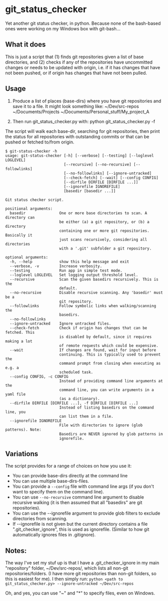 # git_status_checker

Yet another git status checker, in python. Because none of the bash-based ones were working on my Windows box with git-bash...


## What it does

This is just a script that
(1) finds git repositories given a list of base directories, and
(2) checks if any of the repositories have uncommitted changes or needs to be updated with origin, i.e. if it has changes that have not been pushed, or if origin has changes that have not been pulled.


## Usage

1. Produce a list of places (base-dirs) where you have git repositories and save it to a file.
   It might look something like:
    ~/Dev/src-repos
    ~/Documents/Projects
    ~/Documents/Personal_stuff/My_project_A

2. Then run git_status_checker.py with:
    python git_status_checker.py -f <file-with-list-of-basedirs>

The script will walk each base-dir, searching for git repositories, then print the status for all
repositories with outstanding commits or that can be pushed or fetched to/from origin.

```console
$ git-status-checker -h
usage: git-status-checker [-h] [--verbose] [--testing] [--loglevel LOGLEVEL]
                          [--recursive] [--no-recursive] [--followlinks]
                          [--no-followlinks] [--ignore-untracked]
                          [--check-fetch] [--wait] [--config CONFIG]
                          [--dirfile DIRFILE [DIRFILE ...]]
                          [--ignorefile IGNOREFILE]
                          [basedir [basedir ...]]

Git status checker script.

positional arguments:
  basedir               One or more base directories to scan. A directory can
                        be either (a) a git repository, or (b) a directory
                        containing one or more git repositories. Basically it
                        just scans recursively, considering all directories
                        with a '.git' subfolder a git repository.

optional arguments:
  -h, --help            show this help message and exit
  --verbose, -v         Increase verbosity.
  --testing             Run app in simple test mode.
  --loglevel LOGLEVEL   Set logging output threshold level.
  --recursive           Scan the given basedirs recursively. This is the
                        default.
  --no-recursive        Disable recursive scanning. Any 'basedir' must be a
                        git repository.
  --followlinks         Follow symbolic links when walking/scanning the
                        basedirs.
  --no-followlinks
  --ignore-untracked    Ignore untracked files.
  --check-fetch         Check if origin has changes that can be fetched. This
                        is disabled by default, since it requires making a lot
                        of remote requests which could be expensive.
  --wait                If changes are found, wait for input before
                        continuing. This is typically used to prevent the
                        command prompt from closing when executing as e.g. a
                        scheduled task.
  --config CONFIG, -c CONFIG
                        Instead of providing command line arguments at the
                        command line, you can write arguments in a yaml file
                        (as a dictionary).
  --dirfile DIRFILE [DIRFILE ...], -f DIRFILE [DIRFILE ...]
                        Instead of listing basedirs on the command line, you
                        can list them in a file.
  --ignorefile IGNOREFILE
                        File with directories to ignore (glob patterns). Note:
                        Basedirs are NEVER ignored by glob patterns in
                        ignorefile.

```


## Variations

The script provides for a range of choices on how you use it:
* You can provide base-dirs directly at the command line
* You can use multiple base-dirs-files.
* You can provide a `--config` file with command line args (if you don't want to specify them on the command line).
* You can use `--no-recursive` command line argument to disable recursive walking (it is then assumed that all "basedirs" are git repositories).
* You can use the --ignorefile argument to provide glob filters to exclude directories from scanning.
* If --ignorefile is not given but the current directory contains a file ".git_checker_ignore", this is used as ignorefile. (Similar to how git automatically ignores files in .gitignore).


## Notes:

The way I've set my stuf up is that I have a .git_checker_ignore in my main "repository" folder, ~/Dev/src-repos/, which lists all
non-git repositories/folders. (I have more git repositories than non-git folders, so this is easiest for me).
I then simply run:
    `python <path to git_status_checker.py> --ignore-untracked ~/Dev/src-repos`

Oh, and yes, you can use "~" and "*" to specify files, even on Windows.
